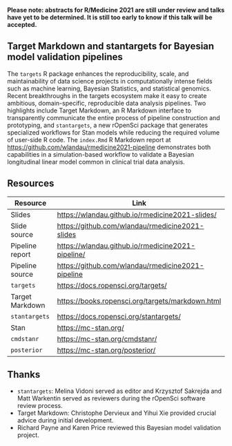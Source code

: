**Please note: abstracts for R/Medicine 2021 are still under review and talks have yet to be determined. It is still too early to know if this talk will be accepted.**

## Target Markdown and stantargets for Bayesian model validation pipelines

The `targets` R package enhances the reproducibility, scale, and maintainability of data science projects in computationally intense fields such as machine learning, Bayesian Statistics, and statistical genomics. Recent breakthroughs in the targets ecosystem make it easy to create ambitious, domain-specific, reproducible data analysis pipelines. Two highlights include Target Markdown, an R Markdown interface to transparently communicate the entire process of pipeline construction and prototyping, and `stantargets`, a new rOpenSci package that generates specialized workflows for Stan models while reducing the required volume of user-side R code. The `index.Rmd` R Markdown report at <https://github.com/wlandau/rmedicine2021-pipeline> demonstrates both capabilities in a simulation-based workflow to validate a Bayesian longitudinal linear model common in clinical trial data analysis.

## Resources

Resource | Link
---|---
Slides | <https://wlandau.github.io/rmedicine2021-slides/>
Slide source | <https://github.com/wlandau/rmedicine2021-slides>
Pipeline report | <https://wlandau.github.io/rmedicine2021-pipeline/>
Pipeline source | <https://github.com/wlandau/rmedicine2021-pipeline>
`targets` | <https://docs.ropensci.org/targets/>
Target Markdown | <https://books.ropensci.org/targets/markdown.html>
`stantargets` |  <https://docs.ropensci.org/stantargets/>
Stan | <https://mc-stan.org/>
`cmdstanr` | <https://mc-stan.org/cmdstanr/>
`posterior` | <https://mc-stan.org/posterior/>

## Thanks

* `stantargets`: Melina Vidoni served as editor and Krzysztof Sakrejda and Matt Warkentin served as reviewers during the rOpenSci software review process.
* Target Markdown: Christophe Dervieux and Yihui Xie provided crucial advice during initial development.
* Richard Payne and Karen Price reviewed this Bayesian model validation project.
